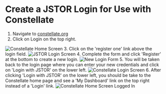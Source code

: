 # Create a JSTOR Login for Use with Constellate

1. Navigate to <a href="http://constellate.org">constellate.org</a>
2. Click on Login on the top right.

<img src="images/Screenshot-1.jpg" alt="Constellate Home Screen">
3. Click on the 'register one' link above the login field.

<img src="(images/Screenshot-2.jpg" alt="JSTOR Login Screen">
4. Complete the form and click 'Register' at the bottom to create a new login.

<img src="images/Screenshot-3.jpg" alt="New Login Form">
5. You will be taken back to the login page where you can enter your new credentials and click on 'Login with JSTOR' on the lower left.

<img src="images/Screenshot-4.jpg" alt="Constellate Login Screen">
6. After clicking 'Login with JSTOR' on the lower left, you should be take to the Constellate home page and see a 'My Dashboard' link on the top right instead of a 'Login' link.

<img src="images/Screenshot-5.jpg" alt="Constellate Home Screen Logged In">


